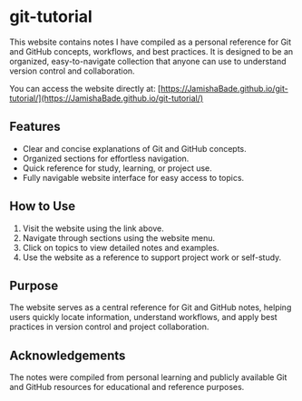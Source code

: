 # git-tutorial
This website contains notes I have compiled as a personal reference for Git and GitHub concepts, workflows, and best practices. It is designed to be an organized, easy-to-navigate collection that anyone can use to understand version control and collaboration.

You can access the website directly at: [https://JamishaBade.github.io/git-tutorial/](https://JamishaBade.github.io/git-tutorial/)

## Features

* Clear and concise explanations of Git and GitHub concepts.
* Organized sections for effortless navigation.
* Quick reference for study, learning, or project use.
* Fully navigable website interface for easy access to topics.

## How to Use

1. Visit the website using the link above.
2. Navigate through sections using the website menu.
3. Click on topics to view detailed notes and examples.
4. Use the website as a reference to support project work or self-study.

## Purpose

The website serves as a central reference for Git and GitHub notes, helping users quickly locate information, understand workflows, and apply best practices in version control and project collaboration.


## Acknowledgements

The notes were compiled from personal learning and publicly available Git and GitHub resources for educational and reference purposes.


